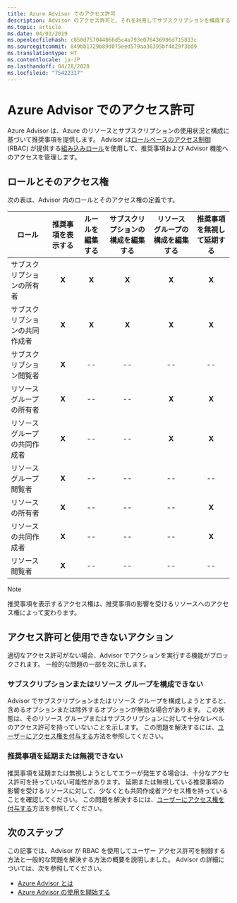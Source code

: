 ```yaml
---
title: Azure Advisor でのアクセス許可
description: Advisor のアクセス許可と、それを利用してサブスクリプションを構成する機能、推奨事項を延期または無視する機能をブロックする方法。
ms.topic: article
ms.date: 04/03/2019
ms.openlocfilehash: c850d757044066d5c4a793e076436906d715833c
ms.sourcegitcommit: 849bb1729b89d075eed579aa36395bf4d29f3bd9
ms.translationtype: HT
ms.contentlocale: ja-JP
ms.lasthandoff: 04/28/2020
ms.locfileid: "75422317"
---
```

# <a name="permissions-in-azure-advisor"></a>Azure Advisor でのアクセス許可

Azure Advisor は、Azure のリソースとサブスクリプションの使用状況と構成に基づいて推奨事項を提供します。 Advisor は[ロールベースのアクセス制御](https://docs.microsoft.com/azure/role-based-access-control/overview) (RBAC) が提供する[組み込みロール](https://docs.microsoft.com/azure/role-based-access-control/built-in-roles)を使用して、推奨事項および Advisor 機能へのアクセスを管理します。 

## <a name="roles-and-their-access"></a>ロールとそのアクセス権

次の表は、Advisor 内のロールとそのアクセス権の定義です。

| **ロール** | **推奨事項を表示する** | **ルールを編集する** | **サブスクリプションの構成を編集する** | **リソース グループの構成を編集する**| **推奨事項を無視して延期する**|
|---|:---:|:---:|:---:|:---:|:---:|
|サブスクリプションの所有者|**X**|**X**|**X**|**X**|**X**|
|サブスクリプションの共同作成者|**X**|**X**|**X**|**X**|**X**|
|サブスクリプション閲覧者|**X**|--|--|--|--|
|リソース グループの所有者|**X**|--|--|**X**|**X**|
|リソース グループの共同作成者|**X**|--|--|**X**|**X**|
|リソース グループ閲覧者|**X**|--|--|--|--|
|リソースの所有者|**X**|--|--|--|**X**|
|リソースの共同作成者|**X**|--|--|--|**X**|
|リソース閲覧者|**X**|--|--|--|--|

> [!NOTE]
> 推奨事項を表示するアクセス権は、推奨事項の影響を受けるリソースへのアクセス権によって変わります。

## <a name="permissions-and-unavailable-actions"></a>アクセス許可と使用できないアクション

適切なアクセス許可がない場合、Advisor でアクションを実行する機能がブロックされます。 一般的な問題の一部を次に示します。

### <a name="unable-to-configure-subscriptions-or-resource-groups"></a>サブスクリプションまたはリソース グループを構成できない

Advisor でサブスクリプションまたはリソース グループを構成しようとすると、含めるオプションまたは除外するオプションが無効な場合があります。 この状態は、そのリソース グループまたはサブスクリプションに対して十分なレベルのアクセス許可を持っていないことを示します。 この問題を解決するには、[ユーザーにアクセス権を付与する](https://docs.microsoft.com/azure/role-based-access-control/quickstart-assign-role-user-portal)方法を参照してください。

### <a name="unable-to-postpone-or-dismiss-a-recommendation"></a>推奨事項を延期または無視できない

推奨事項を延期または無視しようとしてエラーが発生する場合は、十分なアクセス許可を持っていない可能性があります。 延期または無視している推奨事項の影響を受けるリソースに対して、少なくとも共同作成者アクセス権を持っていることを確認してください。 この問題を解決するには、[ユーザーにアクセス権を付与する](https://docs.microsoft.com/azure/role-based-access-control/quickstart-assign-role-user-portal)方法を参照してください。

## <a name="next-steps"></a>次のステップ

この記事では、Advisor が RBAC を使用してユーザー アクセス許可を制御する方法と一般的な問題を解決する方法の概要を説明しました。 Advisor の詳細については、次を参照してください。

- [Azure Advisor とは](https://docs.microsoft.com/azure/advisor/advisor-overview)
- [Azure Advisor の使用を開始する](https://docs.microsoft.com/azure/advisor/advisor-get-started)
